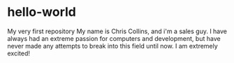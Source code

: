 # hello-world
My very first repository
My name is Chris Collins, and i'm a sales guy. I have always had an extreme passion for computers and development, but have never made any attempts to break into this field until now. I am extremely excited! 
